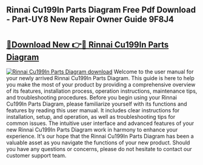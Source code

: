 ## Rinnai Cu199In Parts Diagram Free Pdf Download - Part-UY8 New Repair Owner Guide 9F8J4

# <h2><a href="http://dfpnc9p.blite.top/?on=Rinnai+Cu199In+Parts+Diagram">🔗Download New 👉🔴 Rinnai Cu199In Parts Diagram</a></h2>

[![Rinnai Cu199In Parts Diagram download](https://i.imgur.com/lujVjoI.png)](http://dfpnc9p.blite.top/?on=Rinnai+Cu199In+Parts+Diagram)
Welcome to the user manual for your newly arrived Rinnai Cu199In Parts Diagram. This guide is here to help you make the most of your product by providing a comprehensive overview of its features, installation process, operation instructions, maintenance tips, and troubleshooting procedures. Before you begin using your Rinnai Cu199In Parts Diagram, please familiarize yourself with its functions and features by reading this user manual. It includes clear instructions for installation, setup, and operation, as well as troubleshooting tips for common issues. The intuitive user interface and advanced features of your new Rinnai Cu199In Parts Diagram work in harmony to enhance your experience. It's our hope that the Rinnai Cu199In Parts Diagram has been a valuable asset as you navigate the functions of your new product. Should you have any questions or concerns, please do not hesitate to contact our customer support team.

